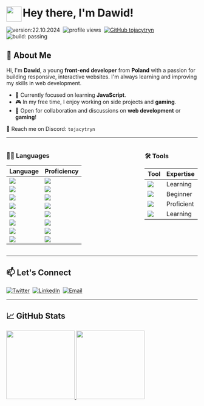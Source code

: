 # <img src="https://user-images.githubusercontent.com/39513876/112366216-8cfe7400-8cfe-11eb-8116-7d3dbae20e97.gif" width="40" align="left"/> Hey there, I'm Dawid!

![version:22.10.2024](https://img.shields.io/badge/version-20.10.2024-informational)&nbsp;
![profile views](https://komarev.com/ghpvc/?username=tojacytryn)&nbsp;
[![GitHub tojacytryn](https://img.shields.io/github/followers/tojacytryn?label=follow&style=social)](https://github.com/tojacytryn)&nbsp;
![build: passing](https://img.shields.io/badge/build-passing-success)

## 👋 About Me

Hi, I'm **Dawid**, a young **front-end developer** from **Poland** with a passion for building responsive, interactive websites. I'm always learning and improving my skills in web development.

- 🌱 Currently focused on learning **JavaScript**.
- 🎮 In my free time, I enjoy working on side projects and **gaming**.
- 💬 Open for collaboration and discussions on **web development** or **gaming**!

📩 Reach me on Discord: `tojacytryn`

---

<div style="display: flex; justify-content: space-between;">
  <div style="display: inline-block; margin-right: 20px;">
    <h3>👨‍💻 Languages</h3>
    <table>
      <thead>
        <tr>
          <th>Language</th>
          <th>Proficiency</th>
        </tr>
      </thead>
      <tbody>
        <tr>
          <td><img src="https://img.shields.io/badge/-HTML-05122A?style=flat&logo=html5"></td>
          <td><img src="https://img.shields.io/badge/-90%25-darkgreen"></td>
        </tr>
        <tr>
          <td><img src="https://img.shields.io/badge/-CSS-05122A?style=flat&logo=css3&logoColor=1572B6"></td>
          <td><img src="https://img.shields.io/badge/-65%25-limegreen"></td>
        </tr>
        <tr>
          <td><img src="https://img.shields.io/badge/-JavaScript-05122A?style=flat&logo=javascript"></td>
          <td><img src="https://img.shields.io/badge/-45%25-green"></td>
        </tr>
        <tr>
          <td><img src="https://img.shields.io/badge/-SQL-05122A?style=flat&logo=postgresql"></td>
          <td><img src="https://img.shields.io/badge/-50%25-yellowgreen"></td>
        </tr>
        <tr>
          <td><img src="https://img.shields.io/badge/-Python-05122A?style=flat&logo=python"></td>
          <td><img src="https://img.shields.io/badge/-30%25-yellow"></td>
        </tr>
        <tr>
          <td><img src="https://img.shields.io/badge/php-05122A?style=flat&logo=PHP&logoColor=white"></td>
          <td><img src="https://img.shields.io/badge/-20%25-orange"></td>
        </tr>
        <tr>
          <td><img src="https://img.shields.io/badge/-C++-05122A?style=flat&logo=C%2B%2B&logoColor=00599C"></td>
          <td><img src="https://img.shields.io/badge/-10%25-red"></td>
        </tr>
        <tr>
          <td><img src="https://img.shields.io/badge/Java-05122A?style=flat&logo=openjdk&logoColor=white"></td>
          <td><img src="https://img.shields.io/badge/-5%25-darkred"></td>
        </tr>
      </tbody>
    </table>
  </div>

  <div style="display: inline-block;">
    <h3>🛠 Tools</h3>
    <table>
      <thead>
        <tr>
          <th>Tool</th>
          <th>Expertise</th>
        </tr>
      </thead>
      <tbody>
        <tr>
          <td><img src="https://img.shields.io/badge/-Git-05122A?style=flat&logo=git"></td>
          <td>Learning</td>
        </tr>
        <tr>
          <td><img src="https://img.shields.io/badge/-GitHub-05122A?style=flat&logo=github"></td>
          <td>Beginner</td>
        </tr>
        <tr>
          <td><img src="https://img.shields.io/badge/-VS%20Code-05122A?style=flat&logo=visual-studio-code&logoColor=007ACC"></td>
          <td>Proficient</td>
        </tr>
        <tr>
          <td><img src="https://img.shields.io/badge/-Figma-05122A?style=flat&logo=figma"></td>
          <td>Learning</td>
        </tr>
      </tbody>
    </table>
  </div>
</div>

---

## 📫 Let's Connect

[![Twitter](https://img.shields.io/badge/Twitter-05122A?logo=x)](https://x.com/tojacytryn/)&nbsp;
[![LinkedIn](https://img.shields.io/badge/-LinkedIn-05122A?style=flat&logo=linkedin)](https://www.linkedin.com/in/tojacytryn/)&nbsp;
[![Email](https://img.shields.io/badge/-Email-05122A?style=flat&logo=gmail)](mailto:pancytryn.dawid@gmail.com)&nbsp;

---

## 📈 GitHub Stats 
<a href="https://github.com/tojacytryn">
  <img height="180em" src="https://github-readme-stats.vercel.app/api?username=tojacytryn&show_icons=true&hide_border=true&theme=dark" />
  <img height="180em" src="https://github-readme-stats.vercel.app/api/top-langs/?username=tojacytryn&layout=compact&langs_count=8&hide_border=true&theme=dark" />
</a>
